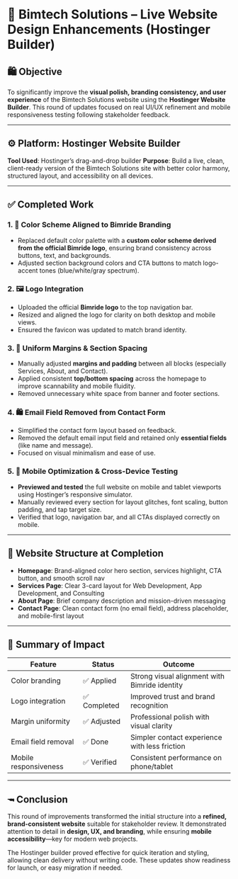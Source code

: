 # 🎨 Bimtech Solutions – Live Website Design Enhancements (Hostinger Builder)

## 🛍️ Objective

To significantly improve the **visual polish, branding consistency, and user experience** of the Bimtech Solutions website using the **Hostinger Website Builder**. This round of updates focused on real UI/UX refinement and mobile responsiveness testing following stakeholder feedback.

---

## ⚙️ Platform: Hostinger Website Builder

**Tool Used**: Hostinger’s drag-and-drop builder
**Purpose**: Build a live, clean, client-ready version of the Bimtech Solutions site with better color harmony, structured layout, and accessibility on all devices.

---

## ✅ Completed Work

### 1. 🎨 **Color Scheme Aligned to Bimride Branding**

* Replaced default color palette with a **custom color scheme derived from the official Bimride logo**, ensuring brand consistency across buttons, text, and backgrounds.
* Adjusted section background colors and CTA buttons to match logo-accent tones (blue/white/gray spectrum).

### 2. 🖼️ **Logo Integration**

* Uploaded the official **Bimride logo** to the top navigation bar.
* Resized and aligned the logo for clarity on both desktop and mobile views.
* Ensured the favicon was updated to match brand identity.

### 3. 📏 **Uniform Margins & Section Spacing**

* Manually adjusted **margins and padding** between all blocks (especially Services, About, and Contact).
* Applied consistent **top/bottom spacing** across the homepage to improve scannability and mobile fluidity.
* Removed unnecessary white space from banner and footer sections.

### 4. 🛍️ **Email Field Removed from Contact Form**

* Simplified the contact form layout based on feedback.
* Removed the default email input field and retained only **essential fields** (like name and message).
* Focused on visual minimalism and ease of use.

### 5. 📱 **Mobile Optimization & Cross-Device Testing**

* **Previewed and tested** the full website on mobile and tablet viewports using Hostinger’s responsive simulator.
* Manually reviewed every section for layout glitches, font scaling, button padding, and tap target size.
* Verified that logo, navigation bar, and all CTAs displayed correctly on mobile.

---

## 🧱 Website Structure at Completion

* **Homepage**: Brand-aligned color hero section, services highlight, CTA button, and smooth scroll nav
* **Services Page**: Clear 3-card layout for Web Development, App Development, and Consulting
* **About Page**: Brief company description and mission-driven messaging
* **Contact Page**: Clean contact form (no email field), address placeholder, and mobile-first layout

---

## 🧪 Summary of Impact

| Feature               | Status      | Outcome                                       |
| --------------------- | ----------- | --------------------------------------------- |
| Color branding        | ✅ Applied   | Strong visual alignment with Bimride identity |
| Logo integration      | ✅ Completed | Improved trust and brand recognition          |
| Margin uniformity     | ✅ Adjusted  | Professional polish with visual clarity       |
| Email field removal   | ✅ Done      | Simpler contact experience with less friction |
| Mobile responsiveness | ✅ Verified  | Consistent performance on phone/tablet        |

---

## 🖚 Conclusion

This round of improvements transformed the initial structure into a **refined, brand-consistent website** suitable for stakeholder review. It demonstrated attention to detail in **design, UX, and branding**, while ensuring **mobile accessibility**—key for modern web projects.

The Hostinger builder proved effective for quick iteration and styling, allowing clean delivery without writing code. These updates show readiness for launch, or easy migration if needed.
